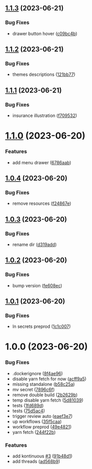 ## [1.1.3](https://github.com/SocialGouv/legia/compare/v1.1.2...v1.1.3) (2023-06-21)


### Bug Fixes

* drawer button hover ([c09bc4b](https://github.com/SocialGouv/legia/commit/c09bc4b60ee18cab995c93f732a46b9b14ae81e1))

## [1.1.2](https://github.com/SocialGouv/legia/compare/v1.1.1...v1.1.2) (2023-06-21)


### Bug Fixes

* themes descriptions ([121bb77](https://github.com/SocialGouv/legia/commit/121bb771d93a4ea42839b6eee3338602ddb5c3c7))

## [1.1.1](https://github.com/SocialGouv/legia/compare/v1.1.0...v1.1.1) (2023-06-21)


### Bug Fixes

* insurance illustration ([f709532](https://github.com/SocialGouv/legia/commit/f70953282694bdba67ffe0038c46bd3310a8655b))

# [1.1.0](https://github.com/SocialGouv/legia/compare/v1.0.4...v1.1.0) (2023-06-20)


### Features

* add menu drawer ([6786aab](https://github.com/SocialGouv/legia/commit/6786aabc678a5bd27b70e12104edf2be20cba9fa))

## [1.0.4](https://github.com/SocialGouv/legia/compare/v1.0.3...v1.0.4) (2023-06-20)


### Bug Fixes

* remove resources ([f24867e](https://github.com/SocialGouv/legia/commit/f24867e33437a6100b5a1cfbb15f908e7fd4a47d))

## [1.0.3](https://github.com/SocialGouv/legia/compare/v1.0.2...v1.0.3) (2023-06-20)


### Bug Fixes

* rename dir ([d319add](https://github.com/SocialGouv/legia/commit/d319add6a38076c88967b71c689d0b3b1a0c2175))

## [1.0.2](https://github.com/SocialGouv/legia/compare/v1.0.1...v1.0.2) (2023-06-20)


### Bug Fixes

* bump version ([fe608ec](https://github.com/SocialGouv/legia/commit/fe608ecd4c3fb10c7cac1f572e6866db462b4816))

## [1.0.1](https://github.com/SocialGouv/legia/compare/v1.0.0...v1.0.1) (2023-06-20)


### Bug Fixes

* ln secrets preprod ([1c1c007](https://github.com/SocialGouv/legia/commit/1c1c0077332bc58d03c9b195af74f0a123eb74ba))

# 1.0.0 (2023-06-20)


### Bug Fixes

* .dockerignore ([8f4ae96](https://github.com/SocialGouv/legia/commit/8f4ae960eb71b1dcaffdf8493c5a03e1737bf819))
* disable yarn fetch for now ([acff9a5](https://github.com/SocialGouv/legia/commit/acff9a51cd58b1fc58a148715a175edb9421f2bf))
* missing standalone ([b58c25a](https://github.com/SocialGouv/legia/commit/b58c25a2c53c2a1a12789e620c806787dbe4ad99))
* mv secret ([7896c6f](https://github.com/SocialGouv/legia/commit/7896c6f2a69fc148a296dfeb723eff54d2caaebe))
* remove double build ([2b2629b](https://github.com/SocialGouv/legia/commit/2b2629bf95fdecf93b0ef90f1100275d69f4e23d))
* temp disable yarn fetch ([5d81039](https://github.com/SocialGouv/legia/commit/5d81039937a3fa28fa87919bf64756a520d5ad5f))
* tests ([1fd689d](https://github.com/SocialGouv/legia/commit/1fd689d92ad3cf84eaac91a2f351e2043d4e0141))
* tests ([75d5ac4](https://github.com/SocialGouv/legia/commit/75d5ac42dd416ea18d5f33fbc45b76969c6d462e))
* trigger review auto ([eaef3e7](https://github.com/SocialGouv/legia/commit/eaef3e72f179cb917bed6ce0cda127e0adc7c5af))
* up workflows ([35f5caa](https://github.com/SocialGouv/legia/commit/35f5caa8206ca7017afb2e2bb84d39d5b8040556))
* workflow preprod ([49e4821](https://github.com/SocialGouv/legia/commit/49e4821cdcda398406d4ee27f69c5423bb6a88c3))
* yarn fetch ([244f22b](https://github.com/SocialGouv/legia/commit/244f22ba9c761a5dfe0a9ddc01f2ae5198c1eba2))


### Features

* add kontinuous [#3](https://github.com/SocialGouv/legia/issues/3) ([91b48d1](https://github.com/SocialGouv/legia/commit/91b48d1d56df050d5074a756651e0e029980c9d8))
* add threads ([ad568b9](https://github.com/SocialGouv/legia/commit/ad568b95bdc80867d9af950a59367d0dbbbb9475))

